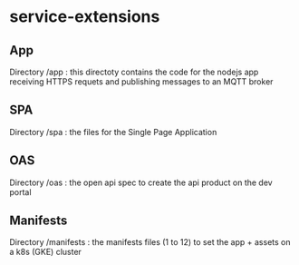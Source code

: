 # service-extensions

## App

Directory /app : this directoty contains the code for the nodejs app receiving HTTPS requets and publishing messages to an MQTT broker

## SPA

Directory /spa : the files for the Single Page Application

## OAS

Directory /oas : the open api spec to create the api product on the dev portal

## Manifests

Directory /manifests : the manifests files (1 to 12) to set the app + assets on a k8s (GKE) cluster

